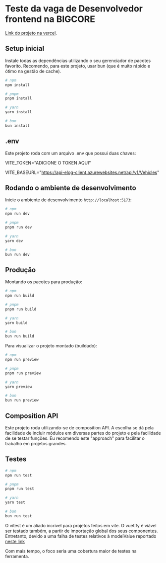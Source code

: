 # Teste da vaga de Desenvolvedor frontend na BIGCORE

[Link do projeto na vercel](https://bigcore-test.vercel.app/).

## Setup inicial

Instale todas as dependências utilizando o seu gerenciador de pacotes favorito. Recomendo, para este projeto, usar bun (que é muito rápido e ótimo na gestão de cache).

```bash
# npm
npm install

# pnpm
pnpm install

# yarn
yarn install

# bun
bun install
```

## .env

Este projeto roda com um arquivo .env que possui duas chaves:

VITE_TOKEN="ADICIONE O TOKEN AQUI"

VITE_BASEURL="https://api-elog-client.azurewebsites.net/api/v1/Vehicles"

## Rodando o ambiente de desenvolvimento

Inicie o ambiente de desenvolvimento `http://localhost:5173`:

```bash
# npm
npm run dev

# pnpm
pnpm run dev

# yarn
yarn dev

# bun
bun run dev
```

## Produção

Montando os pacotes para produção:

```bash
# npm
npm run build

# pnpm
pnpm run build

# yarn
yarn build

# bun
bun run build
```

Para visualizar o projeto montado (buildado):

```bash
# npm
npm run preview

# pnpm
pnpm run preview

# yarn
yarn preview

# bun
bun run preview
```

## Composition API

Este projeto roda utilizando-se de composition API. A escolha se dá pela facilidade de incluir módulos em diversas partes do projeto e pela facilidade de se testar funções. Eu recomendo este "approach" para facilitar o trabalho em projetos grandes.

## Testes

```bash
# npm
npm run test

# pnpm
pnpm run test

# yarn
yarn test

# bun
bun run test
```

O vitest é um aliado incrível para projetos feitos em vite. O vuetify é viável ser testado também, a partir de importação global dos seus componentes. Entretanto, devido a uma falha de testes relativos à modelValue reportado [neste link](https://github.com/vuejs/test-utils/issues/2468)

Com mais tempo, o foco seria uma cobertura maior de testes na ferramenta.
